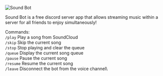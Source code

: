 ![Sound Bot](https://github.com/user-attachments/assets/a73a6fa9-e349-4aee-af35-14306e84a459)

Sound Bot is a free discord server app that allows streaming music within a server for all friends to enjoy simultaneously!

Commands:\
`/play` Play a song from SoundCloud\
`/skip` Skip the current song\
`/stop` Stop playing and clear the queue\
`/queue` Display the current song queue\
`/pause` Pause the current song\
`/resume` Resume the current song\
`/leave` Disconnect the bot from the voice channel\

